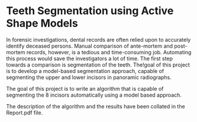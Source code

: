 # Teeth Segmentation using Active Shape Models

In forensic investigations, dental records are often relied upon to accurately
identify deceased persons. Manual comparison of ante-mortem and post-mortem
records, however, is a tedious and time-consuming job. Automating this process 
would save the investigators a lot of time. The first step towards a comparison is 
segmentation of the teeth. The!goal of this project is to develop a model-based
segmentation approach, capable of segmenting the upper and lower incisors in
panoramic radiographs.

The goal of this project is to write an algorithm that is capable of segmenting the 8
incisors automatically using a model based approach. 

The description of the algorithm and the results have been collated in the Report.pdf file.
